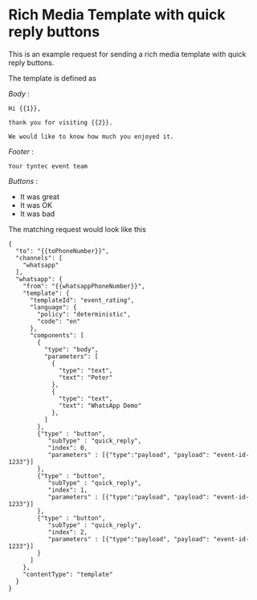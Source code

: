 # Rich Media Template with quick reply buttons

This is an example request for sending a rich media template with quick reply buttons.

The template is defined as

*Body* : 

````
Hi {{1}}, 
 
thank you for visiting {{2}}. 
 
We would like to know how much you enjoyed it. 
````

*Footer* :

    Your tyntec event team 
    
*Buttons* :

 - It was great     
 - It was OK         
 - It was bad 

The matching request would look like this

````
{
  "to": "{{toPhoneNumber}}",
  "channels": [
    "whatsapp"
  ],
  "whatsapp": {
    "from": "{{whatsappPhoneNumber}}",
    "template": {
      "templateId": "event_rating",
      "language": {
        "policy": "deterministic",
        "code": "en"
      },
      "components": [        
        {
          "type": "body",
          "parameters": [
            {
              "type": "text",
              "text": "Peter"
            },
            {
              "type": "text",
              "text": "WhatsApp Demo"
            },
          ]
        },
        {"type" : "button",
           "subType" : "quick_reply",
           "index": 0,
           "parameters" : [{"type":"payload", "payload": "event-id-1233"}]        
        },
        {"type" : "button",
           "subType" : "quick_reply",
           "index": 1,
           "parameters" : [{"type":"payload", "payload": "event-id-1233"}]        
        },
        {"type" : "button",
           "subType" : "quick_reply",
           "index": 2,
           "parameters" : [{"type":"payload", "payload": "event-id-1233"}]        
        }
      ]
    },
    "contentType": "template"
  }
}
````